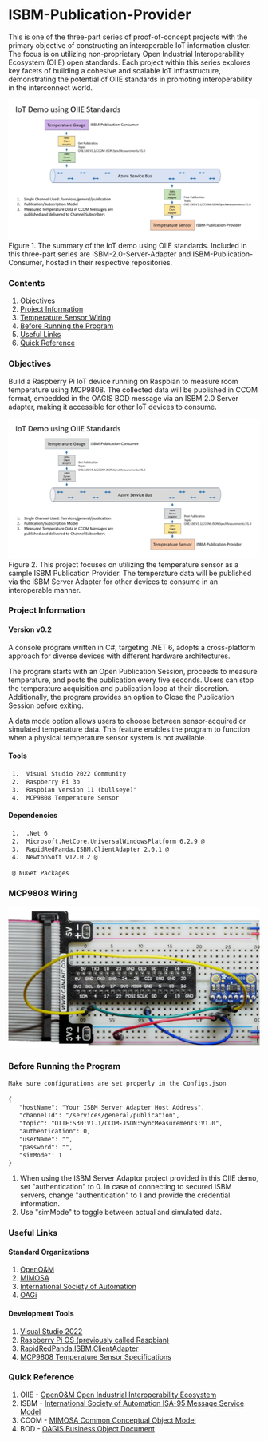 # ISBM-Publication-Provider

This is one of the three-part series of proof-of-concept projects with the primary objective of constructing an interoperable IoT information cluster. The focus is on utilizing non-proprietary Open Industrial Interoperability Ecosystem (OIIE) open standards. Each project within this series explores key facets of building a cohesive and scalable IoT infrastructure, demonstrating the potential of OIIE standards in promoting interoperability in the interconnect world.

![image](/Documents/Images/IoT-Demo.jpg)
Figure 1. The summary of the IoT demo using OIIE standards. Included in this three-part series are ISBM-2.0-Server-Adapter and ISBM-Publication-Consumer, hosted in their respective repositories.

### Contents
  
   1. [Objectives](#Objectives)
   2. [Project Information](#Project-Information)
   3. [Temperature Sensor Wiring](#MCP9808-Wiring)
   4. [Before Running the Program](#Before-Running-the-Program)
   5. [Useful Links](#Useful-Links)
   6. [Quick Reference](#Quick-Reference)
  
### Objectives

Build a Raspberry Pi IoT device running on Raspbian to measure room temperature using MCP9808. The collected data will be published in CCOM format, embedded in the OAGIS BOD message via an ISBM 2.0 Server adapter, making it accessible for other IoT devices to consume.

![image](/Documents/Images/IoT-Demo-Temperature-Sensor.jpg)
Figure 2. This project focuses on utilizing the temperature sensor as a sample ISBM Publication Provider. The temperature data will be published via the ISBM Server Adapter for other devices to consume in an interoperable manner.

### Project Information

#### Version v0.2

A console program written in C#, targeting .NET 6, adopts a cross-platform approach for diverse devices with different hardware architectures.

The program starts with an Open Publication Session, proceeds to measure temperature, and posts the publication every five seconds. Users can stop the temperature acquisition and publication loop at their discretion. Additionally, the program provides an option to Close the Publication Session before exiting.

A data mode option allows users to choose between sensor-acquired or simulated temperature data. This feature enables the program to function when a physical temperature sensor system is not available.


#### Tools
     1.  Visual Studio 2022 Community
     2.  Raspberry Pi 3b
     3.  Raspbian Version 11 (bullseye)"
     4.  MCP9808 Temperature Sensor

#### Dependencies
     1.  .Net 6
     2.  Microsoft.NetCore.UniversalWindowsPlatform 6.2.9 @
     3.  RapidRedPanda.ISBM.ClientAdapter 2.0.1 @
     4.  NewtonSoft v12.0.2 @
    
     @ NuGet Packages
     
### MCP9808 Wiring

![image](/Documents/Wiring/MCP9808-Wiring.jpg)

### Before Running the Program

    Make sure configurations are set properly in the Configs.json

    {
	   "hostName": "Your ISBM Server Adapter Host Address",
	   "channelId": "/services/general/publication",
	   "topic": "OIIE:S30:V1.1/CCOM-JSON:SyncMeasurements:V1.0",
	   "authentication": 0,
	   "userName": "",
	   "password": "",
	   "simMode": 1
    }

  1. When using the ISBM Server Adaptor project provided in this OIIE demo, set "authentication" to 0. In case of connecting to secured ISBM servers, change "authentication" to 1 and provide the credential information.
  2. Use "simMode" to toggle between actual and simulated data.   

### Useful Links

#### Standard Organizations
   1. [OpenO&M](https://openoandm.org/)
   2. [MIMOSA](https://www.mimosa.org/)
   3. [International Society of Automation](https://www.isa.org/)
   4. [OAGi](https://oagi.org/)

#### Development Tools
   1. [Visual Studio 2022](https://visualstudio.microsoft.com/downloads/)
   2. [Raspberry Pi OS (previously called Raspbian)](https://www.raspberrypi.com/software/)
   3. [RapidRedPanda.ISBM.ClientAdapter](https://www.nuget.org/packages/RapidRedPanda.ISBM.ClientAdapter/#readme-body-tab)
   4. [MCP9808 Temperature Sensor Specifications](https://ww1.microchip.com/downloads/en/DeviceDoc/25095A.pdf)

### Quick Reference

   1. OIIE - [OpenO&M Open Industrial Interoperability Ecosystem](https://www.mimosa.org/open-industrial-interoperability-ecosystem-oiie/)
   2. ISBM - [International Society of Automation ISA-95 Message Service Model](https://openoandm.org/files/standards/ISBM-2.0.pdf)
   3. CCOM - [MIMOSA Common Conceptual Object Model](https://www.mimosa.org/mimosa-ccom/)
   4. BOD - [OAGIS Business Object Document](https://www.oagidocs.org/docs/)
